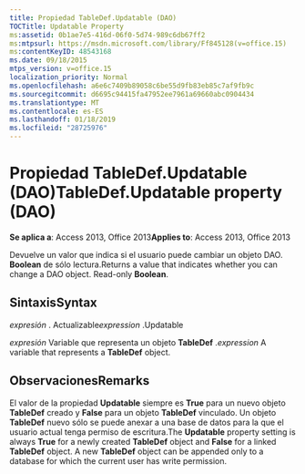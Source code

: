 ```yaml
---
title: Propiedad TableDef.Updatable (DAO)
TOCTitle: Updatable Property
ms:assetid: 0b1ae7e5-416d-06f0-5d74-989c6db67ff2
ms:mtpsurl: https://msdn.microsoft.com/library/Ff845128(v=office.15)
ms:contentKeyID: 48543168
ms.date: 09/18/2015
mtps_version: v=office.15
localization_priority: Normal
ms.openlocfilehash: a6e6c7409b89058c6be55d9fb83eb85c7af9fb9c
ms.sourcegitcommit: d6695c94415fa47952ee7961a69660abc0904434
ms.translationtype: MT
ms.contentlocale: es-ES
ms.lasthandoff: 01/18/2019
ms.locfileid: "28725976"
---
```

# <a name="tabledefupdatable-property-dao"></a><span data-ttu-id="5ef30-102">Propiedad TableDef.Updatable (DAO)</span><span class="sxs-lookup"><span data-stu-id="5ef30-102">TableDef.Updatable property (DAO)</span></span>


<span data-ttu-id="5ef30-103">**Se aplica a**: Access 2013, Office 2013</span><span class="sxs-lookup"><span data-stu-id="5ef30-103">**Applies to**: Access 2013, Office 2013</span></span>

<span data-ttu-id="5ef30-p101">Devuelve un valor que indica si el usuario puede cambiar un objeto DAO. **Boolean** de sólo lectura.</span><span class="sxs-lookup"><span data-stu-id="5ef30-p101">Returns a value that indicates whether you can change a DAO object. Read-only **Boolean**.</span></span>

## <a name="syntax"></a><span data-ttu-id="5ef30-106">Sintaxis</span><span class="sxs-lookup"><span data-stu-id="5ef30-106">Syntax</span></span>

<span data-ttu-id="5ef30-107">*expresión* . Actualizable</span><span class="sxs-lookup"><span data-stu-id="5ef30-107">*expression* .Updatable</span></span>

<span data-ttu-id="5ef30-108">*expresión* Variable que representa un objeto **TableDef** .</span><span class="sxs-lookup"><span data-stu-id="5ef30-108">*expression* A variable that represents a **TableDef** object.</span></span>

## <a name="remarks"></a><span data-ttu-id="5ef30-109">Observaciones</span><span class="sxs-lookup"><span data-stu-id="5ef30-109">Remarks</span></span>

<span data-ttu-id="5ef30-p102">El valor de la propiedad **Updatable** siempre es **True** para un nuevo objeto **TableDef** creado y **False** para un objeto **TableDef** vinculado. Un objeto **TableDef** nuevo sólo se puede anexar a una base de datos para la que el usuario actual tenga permiso de escritura.</span><span class="sxs-lookup"><span data-stu-id="5ef30-p102">The **Updatable** property setting is always **True** for a newly created **TableDef** object and **False** for a linked **TableDef** object. A new **TableDef** object can be appended only to a database for which the current user has write permission.</span></span>

